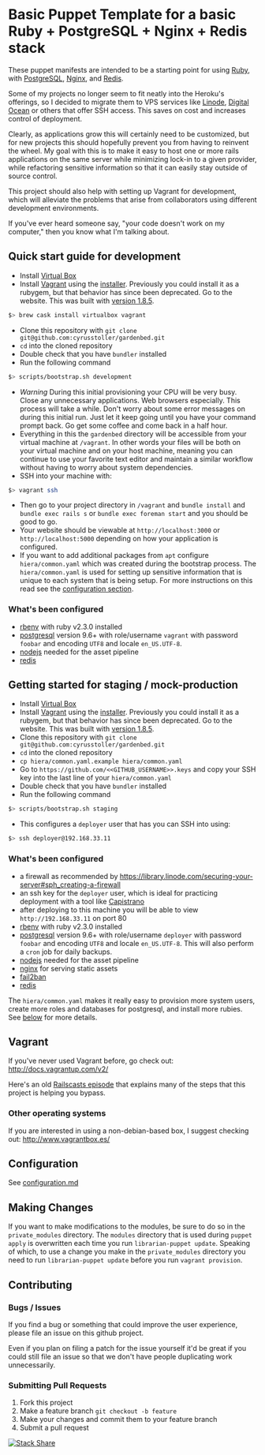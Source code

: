 # Basic Puppet Template for a basic Ruby + PostgreSQL + Nginx + Redis stack

These puppet manifests are intended to be a starting point for using [Ruby](https://www.ruby-lang.org/),
with [PostgreSQL](http://www.postgresql.org/), [Nginx](http://nginx.com/), and [Redis](http://redis.io/).

Some of my projects no longer seem to fit neatly into the Heroku's offerings, so I decided to
migrate them to VPS services like [Linode](https://www.linode.com/), [Digital Ocean](https://digitalocean.com/)
or others that offer SSH access. This saves on cost and increases control of deployment.

Clearly, as applications grow this will certainly need to be customized, but for new projects this should
hopefully prevent you from having to reinvent the wheel. My goal with this is to make it easy to host
one or more rails applications on the same server while minimizing lock-in to a given provider,
while refactoring sensitive information so that it can easily stay outside of source control.

This project should also help with setting up Vagrant for development, which will alleviate the problems that
arise from collaborators using different development environments.

If you've ever heard someone say, "your code doesn't work on my computer," then you know what I'm talking about.

## Quick start guide for development

- Install [Virtual Box](https://www.virtualbox.org/wiki/Downloads)
- Install [Vagrant](http://www.vagrantup.com/) using the [installer](http://www.vagrantup.com/downloads.html). Previously you
could install it as a rubygem, but that behavior has since been deprecated. Go to the website.
This was built with [version 1.8.5](https://dl.bintray.com/mitchellh/vagrant/Vagrant-1.8.5.dmg).

```bash
$> brew cask install virtualbox vagrant
```

- Clone this repository with `git clone git@github.com:cyrusstoller/gardenbed.git`
- `cd` into the cloned repository
- Double check that you have `bundler` installed
- Run the following command

```bash
$> scripts/bootstrap.sh development
```

- *Warning* During this initial provisioning your CPU will be very busy. Close any unnecessary applications.
Web browsers especially. This process will take a while.
Don't worry about some error messages on during this initial run. Just let it keep going until you have your command prompt back.
Go get some coffee and come back in a half hour.
- Everything in this the `gardenbed` directory will be accessible from your virtual machine at `/vagrant`.
In other words your files will be both on your virtual machine and on your host machine, meaning you can continue to use
your favorite text editor and maintain a similar workflow without having to worry about system dependencies.
- SSH into your machine with:

```bash
$> vagrant ssh
```

- Then go to your project directory in `/vagrant` and `bundle install` and `bundle exec rails s` or `bundle exec foreman start`
and you should be good to go.
- Your website should be viewable at `http://localhost:3000` or `http://localhost:5000` depending on how your application is configured.
- If you want to add additional packages from `apt` configure `hiera/common.yaml` which was created during the bootstrap process. The `hiera/common.yaml` is used for setting up sensitive information that is unique to each system that is being setup. For more instructions on this read see the [configuration section](#configuration).

### What's been configured
- [rbenv](https://github.com/sstephenson/rbenv) with ruby v2.3.0 installed
- [postgresql](http://www.postgresql.org/) version 9.6+ with role/username `vagrant` with password `foobar` and
encoding `UTF8` and locale `en_US.UTF-8`.
- [nodejs](http://nodejs.org/) needed for the asset pipeline
- [redis](http://redis.io/)

## Getting started for staging / mock-production

- Install [Virtual Box](https://www.virtualbox.org/wiki/Downloads)
- Install [Vagrant](http://www.vagrantup.com/) using the [installer](http://downloads.vagrantup.com/). Previously you
could install it as a rubygem, but that behavior has since been deprecated. Go to the website.
This was built with [version 1.8.5](https://dl.bintray.com/mitchellh/vagrant/Vagrant-1.8.5.dmg).
- Clone this repository with `git clone git@github.com:cyrusstoller/gardenbed.git`
- `cd` into the cloned repository
- `cp hiera/common.yaml.example hiera/common.yaml`
- Go to `https://github.com/<<GITHUB_USERNAME>>.keys` and copy your SSH key into the last line of your `hiera/common.yaml`
- Double check that you have `bundler` installed
- Run the following command

```bash
$> scripts/bootstrap.sh staging
```

- This configures a `deployer` user that has you can SSH into using:

```bash
$> ssh deployer@192.168.33.11
```

### What's been configured
- a firewall as recommended by https://library.linode.com/securing-your-server#sph_creating-a-firewall
- an ssh key for the `deployer` user, which is ideal for practicing deployment with a tool like [Capistrano](http://www.capistranorb.com/)
- after deploying to this machine you will be able to view `http://192.168.33.11` on port 80
- [rbenv](https://github.com/sstephenson/rbenv) with ruby v2.3.0 installed
- [postgresql](http://www.postgresql.org/) version 9.6+ with role/username `deployer` with password `foobar` and
encoding `UTF8` and locale `en_US.UTF-8`. This will also perform a `cron` job for daily backups.
- [nodejs](http://nodejs.org/) needed for the asset pipeline
- [nginx](http://nginx.com/) for serving static assets
- [fail2ban](https://en.wikipedia.org/wiki/Fail2ban)
- [redis](http://redis.io/)

The `hiera/common.yaml` makes it really easy to provision more system users, create more roles and databases for postgresql,
and install more rubies. See [below](#configuration) for more details.

## Vagrant

If you've never used Vagrant before, go check out: http://docs.vagrantup.com/v2/

Here's an old [Railscasts episode](http://railscasts.com/episodes/292-virtual-machines-with-vagrant) that explains many
of the steps that this project is helping you bypass.

### Other operating systems

If you are interested in using a non-debian-based box, I suggest checking out: http://www.vagrantbox.es/

## Configuration

See [configuration.md](https://github.com/cyrusstoller/gardenbed/blob/master/configuration.md)

## Making Changes

If you want to make modifications to the modules, be sure to do so in the `private_modules` directory.
The `modules` directory that is used during `puppet apply` is overwritten each time you run
`librarian-puppet update`. Speaking of which, to use a change you make in the `private_modules` directory you
need to run `librarian-puppet update` before you run `vagrant provision`.

## Contributing

### Bugs / Issues

If you find a bug or something that could improve the user experience, please file an issue on this github project.

Even if you plan on filing a patch for the issue yourself it'd be great if you could still file an issue so that we
don't have people duplicating work unnecessarily.

### Submitting Pull Requests

1. Fork this project
2. Make a feature branch `git checkout -b feature`
3. Make your changes and commit them to your feature branch
4. Submit a pull request

[![Stack Share](http://img.shields.io/badge/tech-stack-0690fa.svg?style=flat)](http://stackshare.io/cyrusstoller/gardenbed)
